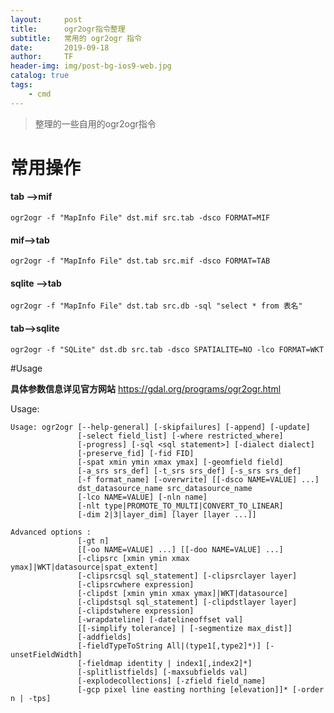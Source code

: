 ```yaml
---
layout:     post
title:      ogr2ogr指令整理
subtitle:   常用的 ogr2ogr 指令
date:       2019-09-18
author:     TF
header-img: img/post-bg-ios9-web.jpg
catalog: true
tags:
    - cmd
---
```


>整理的一些自用的ogr2ogr指令
>
>

# 常用操作

#### tab -->mif
	ogr2ogr -f "MapInfo File" dst.mif src.tab -dsco FORMAT=MIF

#### mif-->tab

	ogr2ogr -f "MapInfo File" dst.tab src.mif -dsco FORMAT=TAB 

#### sqlite -->tab

```
ogr2ogr -f "MapInfo File" dst.tab src.db -sql "select * from 表名"
```

#### tab-->sqlite

```
ogr2ogr -f "SQLite" dst.db src.tab -dsco SPATIALITE=NO -lco FORMAT=WKT 
```



#Usage

**具体参数信息详见官方网站** https://gdal.org/programs/ogr2ogr.html

Usage:

```
Usage: ogr2ogr [--help-general] [-skipfailures] [-append] [-update]
               [-select field_list] [-where restricted_where] 
               [-progress] [-sql <sql statement>] [-dialect dialect]
               [-preserve_fid] [-fid FID]
               [-spat xmin ymin xmax ymax] [-geomfield field]
               [-a_srs srs_def] [-t_srs srs_def] [-s_srs srs_def]
               [-f format_name] [-overwrite] [[-dsco NAME=VALUE] ...]
               dst_datasource_name src_datasource_name
               [-lco NAME=VALUE] [-nln name]
               [-nlt type|PROMOTE_TO_MULTI|CONVERT_TO_LINEAR]
               [-dim 2|3|layer_dim] [layer [layer ...]]

Advanced options :
               [-gt n]
               [[-oo NAME=VALUE] ...] [[-doo NAME=VALUE] ...]
               [-clipsrc [xmin ymin xmax ymax]|WKT|datasource|spat_extent]
               [-clipsrcsql sql_statement] [-clipsrclayer layer]
               [-clipsrcwhere expression]
               [-clipdst [xmin ymin xmax ymax]|WKT|datasource]
               [-clipdstsql sql_statement] [-clipdstlayer layer]
               [-clipdstwhere expression]
               [-wrapdateline] [-datelineoffset val]
               [[-simplify tolerance] | [-segmentize max_dist]]
               [-addfields]
               [-fieldTypeToString All|(type1[,type2]*)] [-unsetFieldWidth]
               [-fieldmap identity | index1[,index2]*]
               [-splitlistfields] [-maxsubfields val]
               [-explodecollections] [-zfield field_name]
               [-gcp pixel line easting northing [elevation]]* [-order n | -tps]
```
